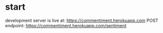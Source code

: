 # start

development server is live at: https://commentiment.herokuapp.com
POST endpoint: https://commentiment.herokuapp.com/sentiment

